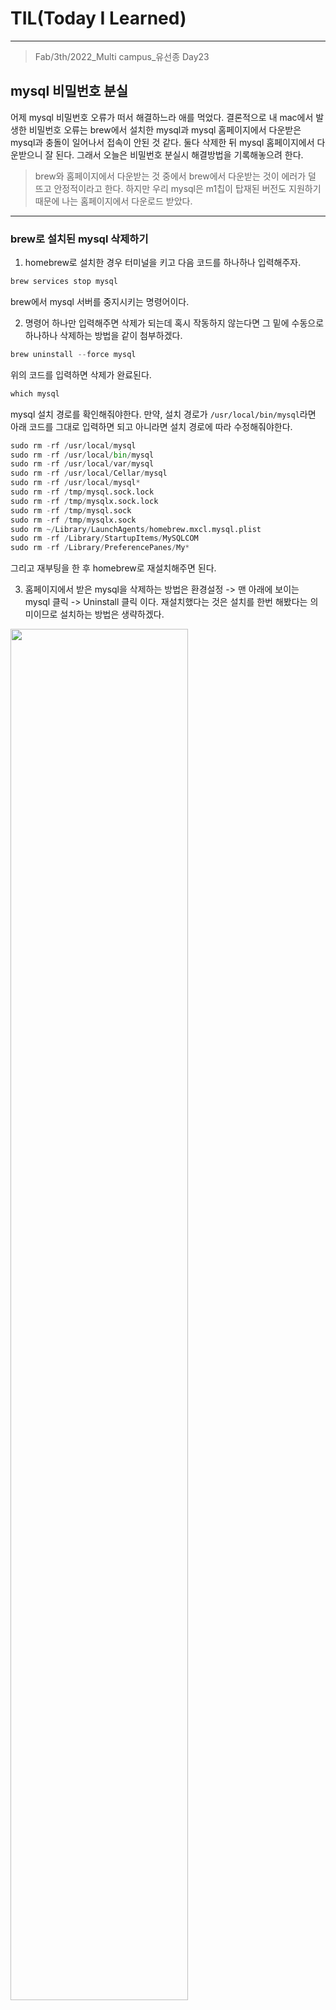 # TIL(Today I Learned)

___

> Fab/3th/2022_Multi campus_유선종 Day23

## mysql 비밀번호 분실
어제 mysql 비밀번호 오류가 떠서 해결하느라 애를 먹었다. 결론적으로 내 mac에서 발생한 비밀번호 오류는 brew에서 설치한 mysql과 mysql 홈페이지에서 다운받은 mysql과 충돌이 일어나서 접속이 안된 것 같다. 둘다 삭제한 뒤 mysql 홈페이지에서 다운받으니 잘 된다. 그래서 오늘은 비밀번호 분실시 해결방법을 기록해놓으려 한다.
> brew와 홈페이지에서 다운받는 것 중에서 brew에서 다운받는 것이 에러가 덜 뜨고 안정적이라고 한다. 하지만 우리 mysql은 m1칩이 탑재된 버전도 지원하기 때문에 나는 홈페이지에서 다운로드 받았다.
___
### brew로 설치된 mysql 삭제하기
1. homebrew로 설치한 경우 터미널을 키고 다음 코드를 하나하나 입력해주자.

```python
brew services stop mysql
```
brew에서 mysql 서버를 중지시키는 명령어이다.

2. 명령어 하나만 입력해주면 삭제가 되는데 혹시 작동하지 않는다면 그 밑에 수동으로 하나하나 삭제하는 방법을 같이 첨부하겠다.

```python
brew uninstall --force mysql
```

위의 코드를 입력하면 삭제가 완료된다.

```python
which mysql
```

mysql 설치 경로를 확인해줘야한다. 만약, 설치 경로가 `/usr/local/bin/mysql`라면 아래 코드를 그대로 입력하면 되고 아니라면 설치 경로에 따라 수정해줘야한다.

```python
sudo rm -rf /usr/local/mysql
sudo rm -rf /usr/local/bin/mysql
sudo rm -rf /usr/local/var/mysql
sudo rm -rf /usr/local/Cellar/mysql
sudo rm -rf /usr/local/mysql*
sudo rm -rf /tmp/mysql.sock.lock
sudo rm -rf /tmp/mysqlx.sock.lock
sudo rm -rf /tmp/mysql.sock
sudo rm -rf /tmp/mysqlx.sock
sudo rm ~/Library/LaunchAgents/homebrew.mxcl.mysql.plist
sudo rm -rf /Library/StartupItems/MySQLCOM
sudo rm -rf /Library/PreferencePanes/My*
```

그리고 재부팅을 한 후 homebrew로 재설치해주면 된다.

3. 홈페이지에서 받은 mysql을 삭제하는 방법은 환경설정 -> 맨 아래에 보이는 mysql 클릭 -> Uninstall 클릭 이다. 재설치했다는 것은 설치를 한번 해봤다는 의미이므로 설치하는 방법은 생략하겠다.

<img width = "75%" src="https://user-images.githubusercontent.com/97590480/152305906-0b484bf1-2b6a-460d-9350-c5d1837f4cf6.png">

> Unintall을 해주면 자동으로 삭제해주니 삭제하고 다시 홈페이지에 가서 설치해주면 된다.

<img width = "75%" src="https://user-images.githubusercontent.com/97590480/152306129-3e0e440c-0cfd-491d-9f32-e21c1f02e2ee.png">

> 위의 Community Server을 클릭하고 자기 맥에 맞는 버전을 설치하면 된다. 주소는 `https://dev.mysql.com/downloads/` 이다.
___
### 비밀번호 재설정
나처럼 두 mysql이 충돌해서 접속이 안되는 문제가 발생한 것이 아니라 비밀번호를 단순히 잊어버렸다면 다음 절차를 이용해서 비밀번호를 재설정해주자.

1. 실행중인 mysql 서버를 종료한다.

```python
mysql.server stop
```

2. mysql을 mysql이 설치된 폴더에서 실행시켜주자. 터미널을 키면 보통 home에 있기 때문에 cd 명령어를 통해서 이동합시다. 만약, brew로 설치했다면 경로가 다를 것이다.. 아래 코드를 참조하자.

```python
cd ..
cd ..
## root 폴더까지 이동
cd /usr/local/mysql/bin
## 홈페이지에서 설치한 경우의 경로
cd /usr/local/opt/mysql/bin
## homebrew로 설치한 경우
```

1. 비밀번호 없이도 들어갈 수 있는 명령어를 입력해준다.
2. 
```python
mysqld_safe --skip-grant-tables &
```

> 한번 입력하면 계속 비밀번호 없이 들어갈 수 있다.

4. mysql에 비밀번호 없이 접속해준다.

```python
mysql -u root
```

> 만약에 access denied 됐다면 위의 명령어를 잘못 쳤을 가능성이 크다. 혹은 어떤 에러땜에 발생한 문제이므로 컴퓨터를 다시 껐다 키고 1.에서부터 다시 진행해주자.

5. 아래의 명령어를 통해서 비밀번호를 변경해주자.

```python
UPDATE mysql.user SET authentication_string='????' WHERE user='root';
flush privileges;
```

> flush privileges는 권한을 적용하는 명령어이다. 바꾼 비밀번호를 한번 더 도장 쾅쾅 찍는 느낌이다.

혹시 안된다면 밑의 명령어를 입력해보자.

```python
ALTER USER 'root'@'localhost' IDENTIFIED WITH caching_sha2_password BY '????';
```

> 이렇게 해도 안되면 삭제했다가 다시 깔자. 검색하는 것보다 이게 더 빠를 수 있다.
